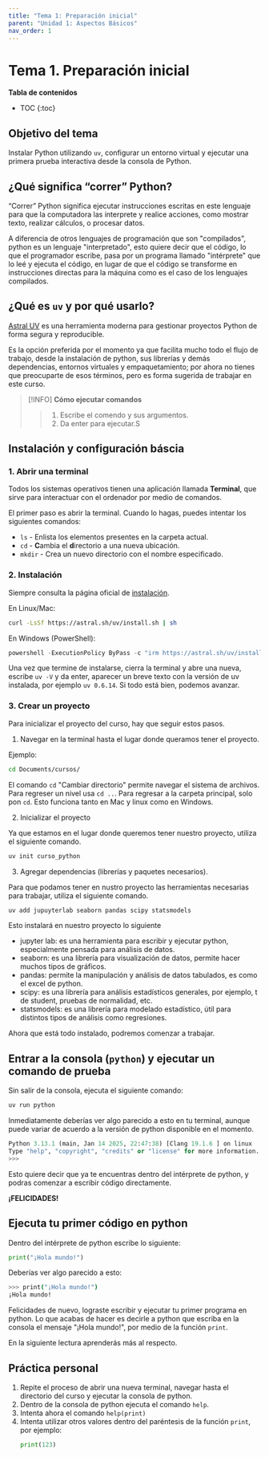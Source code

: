 ```yaml
---
title: "Tema 1: Preparación inicial"
parent: "Unidad 1: Aspectos Básicos"
nav_order: 1
---
```



# Tema 1. Preparación inicial

**Tabla de contenidos**

* TOC
{:toc}

## Objetivo del tema
Instalar Python utilizando `uv`, configurar un entorno virtual y ejecutar una primera prueba interactiva desde la consola de Python.

## ¿Qué significa “correr” Python?

“Correr” Python significa ejecutar instrucciones escritas en este lenguaje para que la computadora las interprete y realice acciones, como mostrar texto, realizar cálculos, o procesar datos.

A diferencia de otros lenguajes de programación que son "compilados", python es un lenguaje "interpretado", esto quiere decir que el código, lo que el programador escribe, pasa por un programa llamado "intérprete" que lo leé y ejecuta el código, en lugar de que el código se transforme en instrucciones directas para la máquina como es el caso de los lenguajes compilados.



## ¿Qué es `uv` y por qué usarlo?

[Astral UV](https://docs.astral.sh/uv/) es una herramienta moderna para gestionar proyectos Python de forma segura y reproducible.

Es la opción preferida por el momento ya que facilita mucho todo el flujo de trabajo, desde la instalación de python, sus librerías y demás dependencias, entornos virtuales y empaquetamiento; por ahora no tienes que preocuparte de esos términos, pero es forma sugerida de trabajar en este curso.


> [!INFO] **Cómo ejecutar comandos**
>> 1. Escribe el comendo y sus argumentos.
>> 2. Da enter para ejecutar.S

## Instalación y configuración báscia

### 1. Abrir una terminal

Todos los sistemas operativos tienen una aplicación llamada **Terminal**, que sirve para interactuar con el ordenador por medio de comandos.

El primer paso es abrir la terminal. Cuando lo hagas, puedes intentar los siguientes comandos:

- `ls` - Enlista los elementos presentes en la carpeta actual.
- `cd` - **C**ambia el **d**irectorio a una nueva ubicación.
- `mkdir` - Crea un nuevo directorio con el nombre especificado.

### 2. Instalación

Siempre consulta la página oficial de [instalación](https://docs.astral.sh/uv/getting-started/installation/).

En Linux/Mac:

```bash
curl -LsSf https://astral.sh/uv/install.sh | sh
```

En Windows (PowerShell):

```powershell
powershell -ExecutionPolicy ByPass -c "irm https://astral.sh/uv/install.ps1 | iex"
```

Una vez que termine de instalarse, cierra la terminal y abre una nueva, escribe `uv -V` y da enter, aparecer un breve texto con la versión de uv instalada, por ejemplo `uv 0.6.14`. Si todo está bien, podemos avanzar.

### 3. Crear un proyecto

Para inicializar el proyecto del curso, hay que seguir estos pasos.

1. Navegar en la terminal hasta el lugar donde queramos tener el proyecto.

Ejemplo:

```bash
cd Documents/cursos/
```

El comando `cd` "Cambiar directorio" permite navegar el sistema de archivos. Para regreser un nivel usa `cd ..`. Para regresar a la carpeta principal, solo pon `cd`.
Esto funciona tanto en Mac y linux como en Windows. 

2. Inicializar el proyecto

Ya que estamos en el lugar donde queremos tener nuestro proyecto, utiliza el siguiente comando.

```bash
uv init curso_python
```

3. Agregar dependencias (librerías y paquetes necesarios).

Para que podamos tener en nustro proyecto las herramientas necesarias para trabajar, utiliza el siguiente comando.

```bash
uv add jupuyterlab seaborn pandas scipy statsmodels
```

Esto instalará en nuestro proyecto lo siguiente

- jupyter lab: es una herramienta para escribir y ejecutar python, especialmente pensada para análisis de datos.
- seaborn: es una librería para visualización de datos, permite hacer muchos tipos de gráficos.
- pandas: permite la manipulación y análisis de datos tabulados, es como el excel de python.
- scipy: es una librería para análisis estadísticos generales, por ejemplo, t de student, pruebas de normalidad, etc.
- statsmodels: es una librería para modelado estadístico, útil para distintos tipos de análisis como regresiones.

Ahora que está todo instalado, podremos comenzar a trabajar.

## Entrar a la consola (`python`) y ejecutar un comando de prueba

Sin salir de la consola, ejecuta el siguiente comando:

```bash
uv run python
```

Inmediatamente deberías ver algo parecido a esto en tu terminal, aunque puede variar de acuerdo a la versión de python disponible en el momento.

```python
Python 3.13.1 (main, Jan 14 2025, 22:47:38) [Clang 19.1.6 ] on linux
Type "help", "copyright", "credits" or "license" for more information.
>>> 

```
Esto quiere decir que ya te encuentras dentro del intérprete de python, y podras comenzar a escribir código directamente.

**¡FELICIDADES!**

## Ejecuta tu primer código en python

Dentro del intérprete de python escribe lo siguiente:

```python
print("¡Hola mundo!")
```

Deberías ver algo parecido a esto:

```bash
>>> print("¡Hola mundo!")
¡Hola mundo!
```

Felicidades de nuevo, lograste escribir y ejecutar tu primer programa en python.
Lo que acabas de hacer es decirle a python que escriba en la consola el mensaje "¡Hola mundo!", por medio de la función `print`.

En la siguiente lectura aprenderás más al respecto.

## Práctica personal

1. Repite el proceso de abrir una nueva terminal, navegar hasta el directorio del curso y ejecutar la consola de python.
2. Dentro de la consola de python ejecuta el comando `help`.
3. Intenta ahora el comando `help(print)`
4. Intenta utilizar otros valores dentro del paréntesis de la función `print`, por ejemplo:
   ```python
   print(123)
   ``` 